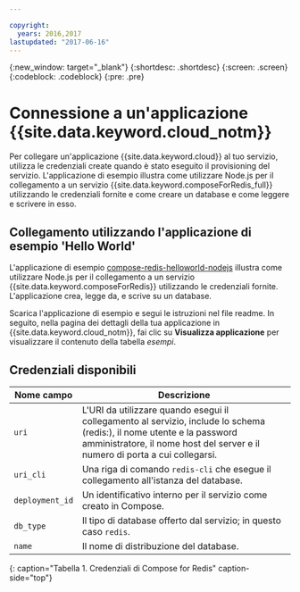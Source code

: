 ```yaml
---

copyright:
  years: 2016,2017
lastupdated: "2017-06-16"
---
```


{:new_window: target="_blank"}
{:shortdesc: .shortdesc}
{:screen: .screen}
{:codeblock: .codeblock}
{:pre: .pre}

# Connessione a un'applicazione {{site.data.keyword.cloud_notm}}

Per collegare un'applicazione {{site.data.keyword.cloud}} al tuo servizio, utilizza le credenziali create quando è stato eseguito il provisioning del servizio. L'applicazione di esempio illustra come utilizzare Node.js per il collegamento a un servizio {{site.data.keyword.composeForRedis_full}} utilizzando le credenziali fornite e come creare un database e come leggere e scrivere in esso.

## Collegamento utilizzando l'applicazione di esempio 'Hello World'

L'applicazione di esempio [compose-redis-helloworld-nodejs](https://github.com/IBM-Bluemix/compose-redis-helloworld-nodejs) illustra come utilizzare Node.js per il collegamento a un servizio {{site.data.keyword.composeForRedis}} utilizzando le credenziali fornite. L'applicazione crea, legge da, e scrive su un database.

Scarica l'applicazione di esempio e segui le istruzioni nel file readme. In seguito, nella pagina dei dettagli della tua applicazione in {{site.data.keyword.cloud_notm}}, fai clic su **Visualizza applicazione** per visualizzare il contenuto della tabella *esempi*.

## Credenziali disponibili

Nome campo|Descrizione
----------|-----------
`uri`|L'URI da utilizzare quando esegui il collegamento al servizio, include lo schema (redis:), il nome utente e la password amministratore, il nome host del server e il numero di porta a cui collegarsi.
`uri_cli`|Una riga di comando `redis-cli` che esegue il collegamento all'istanza del database.
`deployment_id`|Un identificativo interno per il servizio come creato in Compose.
`db_type`|Il tipo di database offerto dal servizio; in questo caso `redis`.
`name`|Il nome di distribuzione del database.
{: caption="Tabella 1. Credenziali di Compose for Redis" caption-side="top"}
